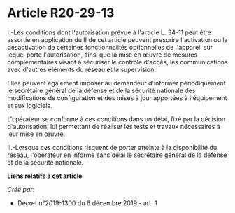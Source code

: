 # Article R20-29-13

I.-Les conditions dont l'autorisation prévue à l'article L. 34-11 peut être assortie en application du II de cet article
peuvent prescrire l'activation ou la désactivation de certaines fonctionnalités optionnelles de l'appareil sur lequel porte
l'autorisation, ainsi que la mise en œuvre de mesures complémentaires visant à sécuriser le contrôle d'accès, les
communications avec d'autres éléments du réseau et la supervision.

Elles peuvent également imposer au demandeur d'informer périodiquement le secrétaire général de la défense et de la sécurité
nationale des modifications de configuration et des mises à jour apportées à l'équipement et aux logiciels.

L'opérateur se conforme à ces conditions dans un délai, fixé par la décision d'autorisation, lui permettant de réaliser les
tests et travaux nécessaires à leur mise en œuvre.

II.-Lorsque ces conditions risquent de porter atteinte à la disponibilité du réseau, l'opérateur en informe sans délai le
secrétaire général de la défense et de la sécurité nationale.

**Liens relatifs à cet article**

_Créé par_:

  - Décret n°2019-1300 du 6 décembre 2019 - art. 1
